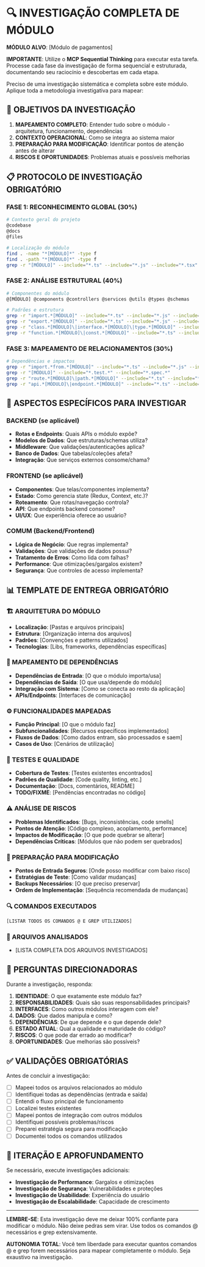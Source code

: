 # 🔍 INVESTIGAÇÃO COMPLETA DE MÓDULO

**MÓDULO ALVO**: [Módulo de pagamentos]

**IMPORTANTE**: Utilize o **MCP Sequential Thinking** para executar esta tarefa. Processe cada fase da investigação de forma sequencial e estruturada, documentando seu raciocínio e descobertas em cada etapa.

Preciso de uma investigação sistemática e completa sobre este módulo. Aplique toda a metodologia investigativa para mapear:

## 🎯 OBJETIVOS DA INVESTIGAÇÃO

1. **MAPEAMENTO COMPLETO**: Entender tudo sobre o módulo - arquitetura, funcionamento, dependências
2. **CONTEXTO OPERACIONAL**: Como se integra ao sistema maior
3. **PREPARAÇÃO PARA MODIFICAÇÃO**: Identificar pontos de atenção antes de alterar
4. **RISCOS E OPORTUNIDADES**: Problemas atuais e possíveis melhorias

## 📋 PROTOCOLO DE INVESTIGAÇÃO OBRIGATÓRIO

### FASE 1: RECONHECIMENTO GLOBAL (30%)
```bash
# Contexto geral do projeto
@codebase
@docs
@files

# Localização do módulo
find . -name "*[MÓDULO]*" -type f
find . -path "*[MÓDULO]*" -type f
grep -r "[MÓDULO]" --include="*.ts" --include="*.js" --include="*.tsx" --include="*.json" | head -20
```

### FASE 2: ANÁLISE ESTRUTURAL (40%)
```bash
# Componentes do módulo
@[MÓDULO] @components @controllers @services @utils @types @schemas

# Padrões e estrutura
grep -r "import.*[MÓDULO]" --include="*.ts" --include="*.js" --include="*.tsx"
grep -r "export.*[MÓDULO]" --include="*.ts" --include="*.js" --include="*.tsx"
grep -r "class.*[MÓDULO]\|interface.*[MÓDULO]\|type.*[MÓDULO]" --include="*.ts"
grep -r "function.*[MÓDULO]\|const.*[MÓDULO]" --include="*.ts" --include="*.js"
```

### FASE 3: MAPEAMENTO DE RELACIONAMENTOS (30%)
```bash
# Dependências e impactos
grep -r "import.*from.*[MÓDULO]" --include="*.ts" --include="*.js" --include="*.tsx"
grep -r "[MÓDULO]" --include="*.test.*" --include="*.spec.*"
grep -r "route.*[MÓDULO]\|path.*[MÓDULO]" --include="*.ts" --include="*.js"
grep -r "api.*[MÓDULO]\|endpoint.*[MÓDULO]" --include="*.ts" --include="*.js"
```

## 🔎 ASPECTOS ESPECÍFICOS PARA INVESTIGAR

### BACKEND (se aplicável)
- **Rotas e Endpoints**: Quais APIs o módulo expõe?
- **Modelos de Dados**: Que estruturas/schemas utiliza?
- **Middleware**: Que validações/autenticações aplica?
- **Banco de Dados**: Que tabelas/coleções afeta?
- **Integração**: Que serviços externos consome/chama?

### FRONTEND (se aplicável)
- **Componentes**: Que telas/componentes implementa?
- **Estado**: Como gerencia state (Redux, Context, etc.)?
- **Roteamento**: Que rotas/navegação controla?
- **API**: Que endpoints backend consome?
- **UI/UX**: Que experiência oferece ao usuário?

### COMUM (Backend/Frontend)
- **Lógica de Negócio**: Que regras implementa?
- **Validações**: Que validações de dados possui?
- **Tratamento de Erros**: Como lida com falhas?
- **Performance**: Que otimizações/gargalos existem?
- **Segurança**: Que controles de acesso implementa?

## 📊 TEMPLATE DE ENTREGA OBRIGATÓRIO

### 🏗️ ARQUITETURA DO MÓDULO
- **Localização**: [Pastas e arquivos principais]
- **Estrutura**: [Organização interna dos arquivos]
- **Padrões**: [Convenções e patterns utilizados]
- **Tecnologias**: [Libs, frameworks, dependências específicas]

### 🔗 MAPEAMENTO DE DEPENDÊNCIAS
- **Dependências de Entrada**: [O que o módulo importa/usa]
- **Dependências de Saída**: [O que usa/depende do módulo]
- **Integração com Sistema**: [Como se conecta ao resto da aplicação]
- **APIs/Endpoints**: [Interfaces de comunicação]

### ⚙️ FUNCIONALIDADES MAPEADAS
- **Função Principal**: [O que o módulo faz]
- **Subfuncionalidades**: [Recursos específicos implementados]
- **Fluxos de Dados**: [Como dados entram, são processados e saem]
- **Casos de Uso**: [Cenários de utilização]

### 🧪 TESTES E QUALIDADE
- **Cobertura de Testes**: [Testes existentes encontrados]
- **Padrões de Qualidade**: [Code quality, linting, etc.]
- **Documentação**: [Docs, comentários, README]
- **TODO/FIXME**: [Pendências encontradas no código]

### ⚠️ ANÁLISE DE RISCOS
- **Problemas Identificados**: [Bugs, inconsistências, code smells]
- **Pontos de Atenção**: [Código complexo, acoplamento, performance]
- **Impactos de Modificação**: [O que pode quebrar se alterar]
- **Dependências Críticas**: [Módulos que não podem ser quebrados]

### 🚀 PREPARAÇÃO PARA MODIFICAÇÃO
- **Pontos de Entrada Seguros**: [Onde posso modificar com baixo risco]
- **Estratégias de Teste**: [Como validar mudanças]
- **Backups Necessários**: [O que preciso preservar]
- **Ordem de Implementação**: [Sequência recomendada de mudanças]

### 🔍 COMANDOS EXECUTADOS
```bash
[LISTAR TODOS OS COMANDOS @ E GREP UTILIZADOS]
```

### 📁 ARQUIVOS ANALISADOS
- [LISTA COMPLETA DOS ARQUIVOS INVESTIGADOS]

## 🎯 PERGUNTAS DIRECIONADORAS

Durante a investigação, responda:

1. **IDENTIDADE**: O que exatamente este módulo faz?
2. **RESPONSABILIDADES**: Quais são suas responsabilidades principais?
3. **INTERFACES**: Como outros módulos interagem com ele?
4. **DADOS**: Que dados manipula e como?
5. **DEPENDÊNCIAS**: De que depende e o que depende dele?
6. **ESTADO ATUAL**: Qual a qualidade e maturidade do código?
7. **RISCOS**: O que pode dar errado ao modificar?
8. **OPORTUNIDADES**: Que melhorias são possíveis?

## ✅ VALIDAÇÕES OBRIGATÓRIAS

Antes de concluir a investigação:
- [ ] Mapeei todos os arquivos relacionados ao módulo
- [ ] Identifiquei todas as dependências (entrada e saída)
- [ ] Entendi o fluxo principal de funcionamento
- [ ] Localizei testes existentes
- [ ] Mapeei pontos de integração com outros módulos
- [ ] Identifiquei possíveis problemas/riscos
- [ ] Preparei estratégia segura para modificação
- [ ] Documentei todos os comandos utilizados

## 🔄 ITERAÇÃO E APROFUNDAMENTO

Se necessário, execute investigações adicionais:
- **Investigação de Performance**: Gargalos e otimizações
- **Investigação de Segurança**: Vulnerabilidades e proteções
- **Investigação de Usabilidade**: Experiência do usuário
- **Investigação de Escalabilidade**: Capacidade de crescimento

---

**LEMBRE-SE**: Esta investigação deve me deixar 100% confiante para modificar o módulo. Não deixe pedras sem virar. Use todos os comandos @ necessários e grep extensivamente.

**AUTONOMIA TOTAL**: Você tem liberdade para executar quantos comandos @ e grep forem necessários para mapear completamente o módulo. Seja exaustivo na investigação.
